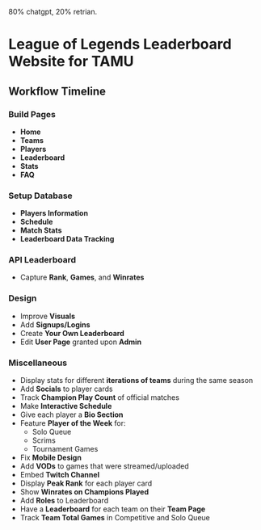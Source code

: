 80% chatgpt, 20% retrian.

# League of Legends Leaderboard Website for TAMU

## Workflow Timeline

### **Build Pages**
- **Home**
- **Teams**
- **Players**
- **Leaderboard**
- **Stats**
- **FAQ**

### **Setup Database**
- **Players Information**
- **Schedule**
- **Match Stats**
- **Leaderboard Data Tracking**

### **API Leaderboard**
- Capture **Rank**, **Games**, and **Winrates**

### **Design**
- Improve **Visuals**
- Add **Signups/Logins**
- Create **Your Own Leaderboard**
- Edit **User Page** granted upon **Admin**

### **Miscellaneous**
- Display stats for different **iterations of teams** during the same season
- Add **Socials** to player cards
- Track **Champion Play Count** of official matches
- Make **Interactive Schedule**
- Give each player a **Bio Section**
- Feature **Player of the Week** for:
  - Solo Queue
  - Scrims
  - Tournament Games
- Fix **Mobile Design**
- Add **VODs** to games that were streamed/uploaded
- Embed **Twitch Channel**
- Display **Peak Rank** for each player card
- Show **Winrates on Champions Played**
- Add **Roles** to Leaderboard
- Have a **Leaderboard** for each team on their **Team Page**
- Track **Team Total Games** in Competitive and Solo Queue
